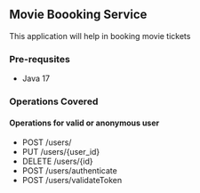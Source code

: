 ## Movie Boooking Service

This application will help in booking movie tickets

### Pre-requsites
* Java 17

### Operations Covered

#### Operations for valid or anonymous user

* POST /users/
* PUT /users/{user_id}
* DELETE /users/{id}
* POST /users/authenticate
* POST /users/validateToken
